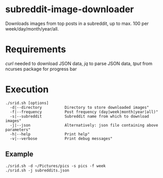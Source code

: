 # subreddit-image-downloader
Downloads images from top posts in a subreddit, up to max. 100 per week/day/month/year/all.
# Requirements
*curl* needed to download JSON data, *jq* to parse JSON data, *tput* from ncurses package for progress bar
# Execution
```
./srid.sh [options]
  -d|--directory          Directory to store downloaded images"
  -f|--frequency          Post frequency (day|week|month|year|all)"
  -s|--subreddit          Subreddit name from which to download images"
  -j|--json               Alternatively: json file containing above parameters"
  -h|--help               Print help"
  -v|--verbose            Print debug messages"
```
## Example
```
./srid.sh -d ~/Pictures/pics -s pics -f week
./srid.sh -j subreddits.json
```
